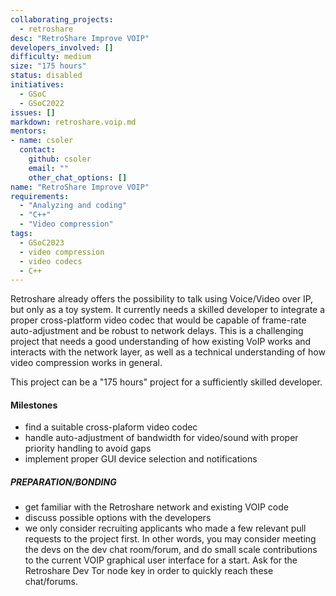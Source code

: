 ```yaml
---
collaborating_projects:
  - retroshare
desc: "RetroShare Improve VOIP"
developers_involved: []
difficulty: medium
size: "175 hours"
status: disabled
initiatives:
  - GSoC
  - GSoC2022
issues: []
markdown: retroshare.voip.md
mentors:
- name: csoler
  contact:
    github: csoler
    email: ""
    other_chat_options: []
name: "RetroShare Improve VOIP"
requirements:
  - "Analyzing and coding"
  - "C++"
  - "Video compression"
tags:
  - GSoC2023
  - video compression
  - video codecs
  - C++
---
```


Retroshare already offers the possibility to talk using Voice/Video over IP, but
only as a toy system. It currently needs a skilled developer to integrate a
proper cross-platform video codec that would be capable of frame-rate
auto-adjustment and be robust to network delays. This is a challenging project
that needs a good understanding of how existing VoIP works and interacts with
the network layer, as well as a technical understanding of how video compression
works in general.

This project can be a "175 hours" project for a sufficiently skilled developer.

#### Milestones

* find a suitable cross-plaform video codec
* handle auto-adjustment of bandwidth for video/sound with proper priority handling to avoid gaps
* implement proper GUI device selection and notifications

##### PREPARATION/BONDING

* get familiar with the Retroshare network and existing VOIP code
* discuss possible options with the developers
* we only consider recruiting applicants who made a few relevant pull requests to the project first. In other words, you may consider meeting the devs on the dev chat room/forum,
	and do small scale contributions to the current VOIP graphical user interface for a start. Ask for the Retroshare Dev Tor node key in order to quickly reach these chat/forums.

